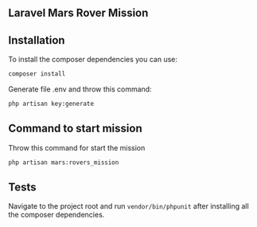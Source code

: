 ## Laravel Mars Rover Mission

## Installation

To install the composer dependencies you can use:

```bash
composer install
```

Generate file .env and throw this command:

```bash
php artisan key:generate
```

## Command to start mission
Throw this command for start the mission 

```bash
php artisan mars:rovers_mission
```

## Tests

Navigate to the project root and run `vendor/bin/phpunit` after installing all the composer dependencies.


